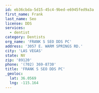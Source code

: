 ```yaml
---
id: eb36cbda-5d15-45c4-9bed-e6945fed9a3a
first_name: Frank
last_name: Seo
license: DDS
services:
  - dentist
category: Dentists
org_name: 'FRANK S SEO DDS PC'
address: '3057 E. WARM SPRINGS RD.'
city: 'LAS VEGAS'
state: NV
zip: '89120'
phone: '(702) 369-8730'
title: 'FRANK S SEO DDS PC'
_geoloc:
  lat: 36.0569
  lng: -115.164
---
```

